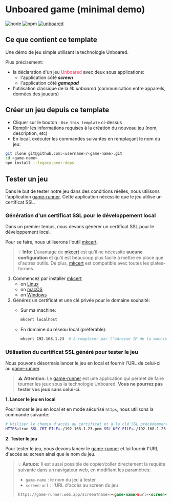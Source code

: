 # Unboared game (minimal demo)

![node](https://img.shields.io/badge/node-16.16.0-brightgreen)
![npm](https://img.shields.io/badge/npm-8.16.0-blue)
[![unboared](https://img.shields.io/badge/unboared-0.1.0-%23FF2453)](https://bit.cloud/unboared/native/lib?version=0.1.0)

## Ce que contient ce template

Une démo de jeu simple utilisant la technologie Unboared. 

Plus précisement:
- la déclaration d'un jeu <span style="color:#FF2453">Unboared</span> avec deux sous applications:
  - l'application côté ***screen***
  - l'application côté ***gamepad***
- l'utilisation classique de la *lib unboared* (communication entre appareils, données des joueurs)


## Créer un jeu depuis ce template 
- Cliquer sur le bouton : `Use this template` ci-dessus
- Remplir les informations requises à la création du nouveau jeu (nom, description, etc)
- En local, exécuter les commandes suivantes en remplaçant le nom du jeu:
```bash
git clone git@github.com:<username>/<game-name>.git
cd <game-name>
npm install --legacy-peer-deps
``` 

## Tester un jeu

Dans le but de tester notre jeu dans des conditions réelles, nous utilisons l'application [game-runner](https://game-runner.web.app/). Cette application nécessite que le jeu utilise un certificat SSL.

### Génération d'un certificat SSL pour le développement local

Dans un premier temps, nous devons générer un certificat SSL pour le développement local.

Pour se faire, nous utiliserons l'outil [mkcert](https://github.com/FiloSottile/mkcert).

> :bulb: **Info:** L'avantage de [mkcert](https://github.com/FiloSottile/mkcert) est qu'il ne nécessite **aucune configuration** et qu'il est beaucoup plus facile à mettre en place que d'autres outils. De plus, [mkcert](https://github.com/FiloSottile/mkcert) est compatible avec toutes les plates-formes.

1. Commencez par installer [mkcert](https://github.com/FiloSottile/mkcert)
    - on [Linux](https://kifarunix.com/how-to-create-self-signed-ssl-certificate-with-mkcert-on-ubuntu-18-04/)
    - on [macOS](https://github.com/FiloSottile/mkcert#macos)
    - on [Windows](https://github.com/FiloSottile/mkcert#windows)
2. Générez un certificat et une clé privée pour le domaine souhaité:
    - Sur ma machine:
        
        ```bash
        mkcert localhost
        ```
        
    - En domaine du réseau local (préférable):
        
        ```bash
        mkcert 192.168.1.23  # à remplacer par l'adresse IP de la machine
        ```
        
        
### Utilisation du certificat SSL généré pour tester le jeu

Nous pouvons désormais lancer le jeu en local et fournir l’URL de celui-ci au [game-runner](https://game-runner.web.app/).

> :warning: **Attention:** Le [game-runner](https://game-runner.web.app/) est une application qui permet de faire tourner les jeux sous la  technologie Unboared. **Vous ne pourrez pas tester vos jeux sans celui-ci.**


**1. Lancer le jeu en local**

Pour lancer le jeu en local et en mode sécurisé `https`, nous utilisons la commande suivante:

```bash
# Utiliser le chemin d'accès au certificat et à la clé SSL précédemment générés
HTTPS=true SSL_CRT_FILE=./192.168.1.23.pem SSL_KEY_FILE=./192.168.1.23-key.pem expo start:web --https
```

**2. Tester le jeu**

Pour tester le jeu, nous devons lancer le [game-runner](https://game-runner.web.app/) et lui fournir l'URL d'accès au screen ainsi que le nom du jeu. 

> :bulb: **Astuce:** Il est aussi possible de copier/coller directement  la requête suivante dans un navigateur web, en modifiant les paramètres:
>
> - `game-name` : le nom du jeu à tester
> - `screen-url` : l'URL d'accès au screen du jeu
> 
> ```html
> https://game-runner.web.app/screen?name=><game-name>&url=<screen-url>
> ```
